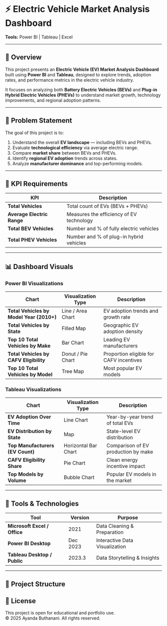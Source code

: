 # ⚡ Electric Vehicle Market Analysis Dashboard  
**Tools:** Power BI | Tableau | Excel  

---

## 📘 Overview  
This project presents an **Electric Vehicle (EV) Market Analysis Dashboard** built using **Power BI** and **Tableau**, designed to explore trends, adoption rates, and performance metrics in the electric vehicle industry.  

It focuses on analyzing both **Battery Electric Vehicles (BEVs)** and **Plug-in Hybrid Electric Vehicles (PHEVs)** to understand market growth, technology improvements, and regional adoption patterns.  

---

## 🧩 Problem Statement  
The goal of this project is to:
1. Understand the overall **EV landscape** — including BEVs and PHEVs.  
2. Evaluate **technological efficiency** via average electric range.  
3. Compare **market share** between BEVs and PHEVs.  
4. Identify **regional EV adoption** trends across states.  
5. Analyze **manufacturer dominance** and top-performing models.  

---

## 🎯 KPI Requirements  
| KPI | Description |
|-----|--------------|
| **Total Vehicles** | Total count of EVs (BEVs + PHEVs) |
| **Average Electric Range** | Measures the efficiency of EV technology |
| **Total BEV Vehicles** | Number and % of fully electric vehicles |
| **Total PHEV Vehicles** | Number and % of plug-in hybrid vehicles |

---

## 📊 Dashboard Visuals  

### Power BI Visualizations  
| Chart | Visualization Type | Description |
|--------|---------------------|--------------|
| **Total Vehicles by Model Year (2010+)** | Line / Area Chart | EV adoption trends and growth rate |
| **Total Vehicles by State** | Filled Map | Geographic EV adoption density |
| **Top 10 Total Vehicles by Make** | Bar Chart | Leading EV manufacturers |
| **Total Vehicles by CAFV Eligibility** | Donut / Pie Chart | Proportion eligible for CAFV incentives |
| **Top 10 Total Vehicles by Model** | Tree Map | Most popular EV models |

### Tableau Visualizations  
| Chart | Visualization Type | Description |
|--------|---------------------|--------------|
| **EV Adoption Over Time** | Line Chart | Year-by-year trend of total EVs |
| **EV Distribution by State** | Map | State-level EV distribution |
| **Top Manufacturers (EV Count)** | Horizontal Bar Chart | Comparison of EV production by make |
| **CAFV Eligibility Share** | Pie Chart | Clean energy incentive impact |
| **Top Models by Volume** | Bubble Chart | Popular EV models in the market |

---

## 🧠 Tools & Technologies  
| Tool | Version | Purpose |
|------|----------|----------|
| **Microsoft Excel / Office** | 2021 | Data Cleaning & Preparation |
| **Power BI Desktop** | Dec 2023 | Interactive Data Visualization |
| **Tableau Desktop / Public** | 2023.3 | Data Storytelling & Insights |

---

## 📂 Project Structure  

## 📎 License  
This project is open for educational and portfolio use.  
© 2025 Ayanda Buthanani. All rights reserved.
